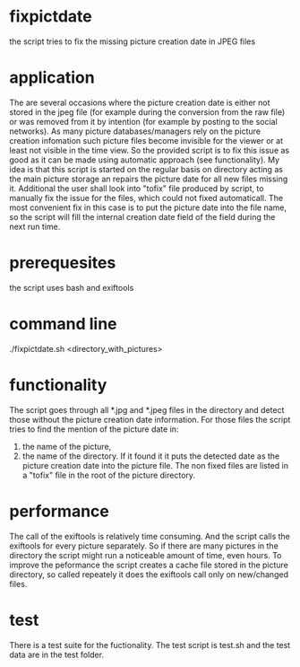 # fixpictdate
the script tries to fix the missing picture creation date in JPEG files

# application
The are several occasions where the picture creation date is either not stored in the jpeg file (for example during the conversion from the raw file) or was removed from it by intention (for example by posting to the social networks). As many picture databases/managers rely on the picture creation infomation such picture files become invisible for the viewer or at least not visible in the time view. So the provided script is to fix this issue as good as it can be made using automatic approach (see functionality). My idea is that this script is started on the regular basis on directory acting as the main picture storage an repairs the picture date for all new files missing it. Additional the user shall look into "tofix" file produced by script, to manually fix the issue for the files, which could not fixed automaticall. The most convenient fix in this case is to put the picture date into the file name, so the script will fill the internal creation date field of the field during the next run time.  

# prerequesites
the script uses bash and exiftools 

# command line
./fixpictdate.sh <directory_with_pictures>

# functionality
The script goes through all *.jpg and *.jpeg files in the directory and detect those without the picture creation date information.
For those files the script tries to find the mention of the picture date in:
1. the name of the picture,
2. the name of the directory.
If it found it it puts the detected date as the picture creation date into the picture file.
The non fixed files are listed in a "tofix" file in the root of the picture directory.

# performance
The call of the exiftools is relatively time consuming.
And the script calls the exiftools for every picture separately.
So if there are many pictures in the directory the script might run a noticeable amount of time, even hours.
To improve the peformance the script creates a cache file stored in the picture directory,
so called repeately it does the exiftools call only on new/changed files.

# test
There is a test suite for the fuctionality. 
The test script is test.sh and the test data are in the test folder.

